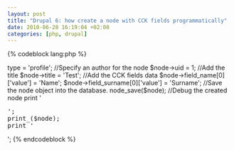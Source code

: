 ```yaml
--- 
layout: post
title: "Drupal 6: how create a node with CCK fields programmatically"
date: 2010-06-28 16:19:04 +02:00
categories: [php, drupal]
---
```

{% codeblock lang:php %}
<?php 

require_once './includes/bootstrap.inc';
drupal_bootstrap(DRUPAL_BOOTSTRAP_FULL);
module_load_include('inc', 'node', 'node.pages');

$node = new stdClass();

//Set up default values, if required.
node_object_prepare($node);

//Specify the content type
$node->type = 'profile';

//Specify an author for the node
$node->uid = 1;

//Add the title
$node->title = 'Test';

//Add the CCK fields data
$node->field_name[0]['value'] = 'Name';
$node->field_surname[0]['value'] = 'Surname';

//Save the node object into the database.
node_save($node);

//Debug the created node
print '<pre>';
print_($node);
print '</pre>';
{% endcodeblock %}
